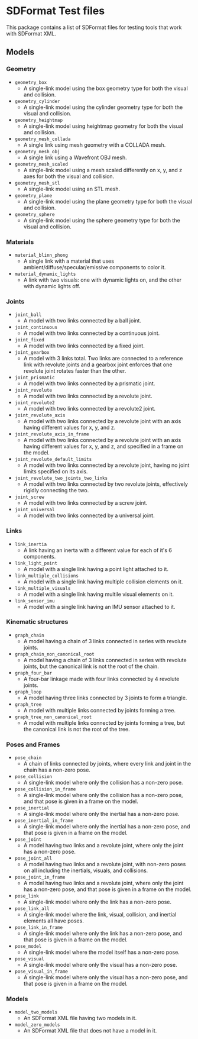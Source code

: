 # SDFormat Test files

This package contains a list of SDFormat files for testing tools that work with SDFormat XML.

## Models

### Geometry

* `geometry_box`
  * A single-link model using the box geometry type for both the visual and collision.
* `geometry_cylinder`
  * A single-link model using the cylinder geometry type for both the visual and collision.
* `geometry_heightmap`
  * A single-link model using heightmap geometry for both the visual and collision.
* `geometry_mesh_collada`
  * A single link using mesh geometry with a COLLADA mesh.
* `geometry_mesh_obj`
  * A single link using a Wavefront OBJ mesh.
* `geometry_mesh_scaled`
  * A single-link model using a mesh scaled differently on x, y, and z axes for both the visual and collision.
* `geometry_mesh_stl`
  * A single-link model using an STL mesh.
* `geometry_plane`
  * A single-link model using the plane geometry type for both the visual and collision.
* `geometry_sphere`
  * A single-link model using the sphere geometry type for both the visual and collision.

### Materials

* `material_blinn_phong`
  * A single link with a material that uses ambient/diffuse/specular/emissive components to color it.
* `material_dynamic_lights`
  * A link with two visuals: one with dynamic lights on, and the other with dynamic lights off.

### Joints

* `joint_ball`
  * A model with two links connected by a ball joint.
* `joint_continuous`
  * A model with two links connected by a continuous joint.
* `joint_fixed`
  * A model with two links connected by a fixed joint.
* `joint_gearbox`
  * A model with 3 links total. Two links are connected to a reference link with revolute joints and a gearbox joint enforces that one revolute joint rotates faster than the other.
* `joint_prismatic`
  * A model with two links connected by a prismatic joint.
* `joint_revolute`
  * A model with two links connected by a revolute joint.
* `joint_revolute2`
  * A model with two links connected by a revolute2 joint.
* `joint_revolute_axis`
  * A model with two links connected by a revolute joint with an axis having different values for x, y, and z.
* `joint_revolute_axis_in_frame`
  * A model with two links connected by a revolute joint with an axis having different values for x, y, and z, and specified in a frame on the model.
* `joint_revolute_default_limits`
  * A model with two links connected by a revolute joint, having no joint limits specified on its axis.
* `joint_revolute_two_joints_two_links`
  * A model with two links connected by two revolute joints, effectively rigidly connecting the two.
* `joint_screw`
  * A model with two links connected by a screw joint.
* `joint_universal`
  * A model with two links connected by a universal joint.

### Links

* `link_inertia`
  * A link having an inerta with a different value for each of it's 6 components.
* `link_light_point`
  * A model with a single link having a point light attached to it.
* `link_multiple_collisions`
  * A model with a single link having multiple collision elements on it.
* `link_multiple_visuals`
  * A model with a single link having multile visual elements on it.
* `link_sensor_imu`
  * A model with a single link having an IMU sensor attached to it.

### Kinematic structures

* `graph_chain`
  * A model having a chain of 3 links connected in series with revolute joints.
* `graph_chain_non_canonical_root`
  * A model having a chain of 3 links connected in series with revolute joints, but the canonical link is not the root of the chain.
* `graph_four_bar`
  * A four-bar linkage made with four links connected by 4 revolute joints.
* `graph_loop`
  * A model having three links connected by 3 joints to form a triangle.
* `graph_tree`
  * A model with multiple links connected by joints forming a tree.
* `graph_tree_non_canonical_root`
  * A model with multiple links connected by joints forming a tree, but the canonical link is not the root of the tree.

### Poses and Frames

* `pose_chain`
  * A chain of links connected by joints, where every link and joint in the chain has a non-zero pose.
* `pose_collision`
  * A single-link model where only the collision has a non-zero pose.
* `pose_collision_in_frame`
  * A single-link model where only the collision has a non-zero pose, and that pose is given in a frame on the model.
* `pose_inertial`
  * A single-link model where only the inertial has a non-zero pose.
* `pose_inertial_in_frame`
  * A single-link model where only the inertial has a non-zero pose, and that pose is given in a frame on the model.
* `pose_joint`
  * A model having two links and a revolute joint, where only the joint has a non-zero pose.
* `pose_joint_all`
  * A model having two links and a revolute joint, with non-zero poses on all including the inertials, visuals, and collisions.
* `pose_joint_in_frame`
  * A model having two links and a revolute joint, where only the joint has a non-zero pose, and that pose is given in a frame on the model.
* `pose_link`
  * A single-link model where only the link has a non-zero pose.
* `pose_link_all`
  * A single-link model where the link, visual, collision, and inertial elements all have poses.
* `pose_link_in_frame`
  * A single-link model where only the link has a non-zero pose, and that pose is given in a frame on the model.
* `pose_model`
  * A single-link model where the model itself has a non-zero pose.
* `pose_visual`
  * A single-link model where only the visual has a non-zero pose.
* `pose_visual_in_frame`
  * A single-link model where only the visual has a non-zero pose, and that pose is given in a frame on the model.

### Models

* `model_two_models`
  * An SDFormat XML file having two models in it.
* `model_zero_models`
  * An SDFormat XML file that does not have a model in it.


